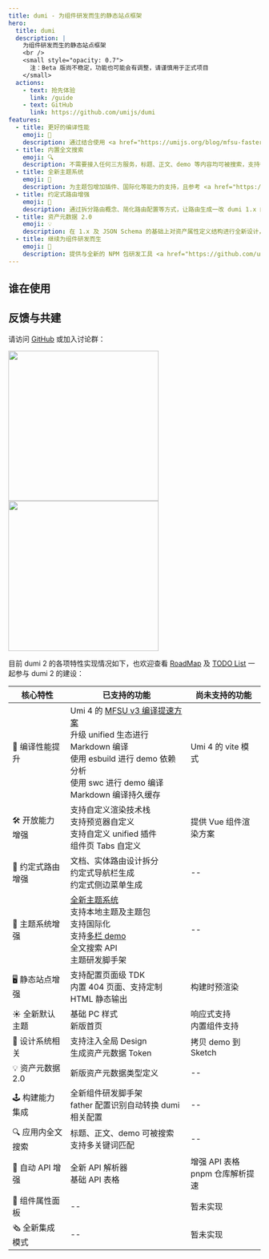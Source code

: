 ```yaml
---
title: dumi - 为组件研发而生的静态站点框架
hero:
  title: dumi
  description: |
    为组件研发而生的静态站点框架
    <br />
    <small style="opacity: 0.7">
      注：Beta 版尚不稳定，功能也可能会有调整，请谨慎用于正式项目
    </small>
  actions:
    - text: 抢先体验
      link: /guide
    - text: GitHub
      link: https://github.com/umijs/dumi
features:
  - title: 更好的编译性能
    emoji: 🚀
    description: 通过结合使用 <a href="https://umijs.org/blog/mfsu-faster-than-vite" target="_blank" rel="noreferrer">Umi 4 MFSU</a>、esbuild、SWC、持久缓存等方案，带来比 dumi 1.x 更快的编译速度
  - title: 内置全文搜索
    emoji: 🔍
    description: 不需要接入任何三方服务，标题、正文、demo 等内容均可被搜索，支持多关键词搜索，且不会带来产物体积的增加
  - title: 全新主题系统
    emoji: 🎨
    description: 为主题包增加插件、国际化等能力的支持，且参考 <a href="https://docusaurus.io/docs/swizzling" target="_blank" rel="noreferrer">Docusaurus</a> 为主题用户提供局部覆盖能力，更强更易用
  - title: 约定式路由增强
    emoji: 🚥
    description: 通过拆分路由概念、简化路由配置等方式，让路由生成一改 dumi 1.x 的怪异、繁琐，更加符合直觉
  - title: 资产元数据 2.0
    emoji: 💡
    description: 在 1.x 及 JSON Schema 的基础上对资产属性定义结构进行全新设计，为资产的流通提供更多可能
  - title: 继续为组件研发而生
    emoji: 💎
    description: 提供与全新的 NPM 包研发工具 <a href="https://github.com/umijs/father" target="_blank" rel="noreferrer">father 4</a> 集成的脚手架，为开发者提供一站式的研发体验
---
```


## 谁在使用

<WhoAreUsing></WhoAreUsing>

## 反馈与共建

请访问 [GitHub](https://github.com/umijs/dumi) 或加入讨论群：

<div>
  <img data-type="dingtalk" src="https://gw.alipayobjects.com/zos/bmw-prod/ce3439e7-3bf9-4031-b823-6473439ec9e6/kxkiis4c_w1004_h1346.jpeg" width="300" />
  <img data-type="wechat" src="https://gw.alipayobjects.com/zos/bmw-prod/c18bc2a5-719a-48ca-b225-c79ef88bfb43/k7m10ymd_w1004_h1346.jpeg" width="300" />
</div>

目前 dumi 2 的各项特性实现情况如下，也欢迎查看 [RoadMap](https://github.com/umijs/dumi/issues/1151) 及 [TODO List](https://github.com/umijs/dumi/issues/1157) 一起参与 dumi 2 的建设：

| 核心特性          | 已支持的功能                                                                                                                                                                                                        | 尚未支持的功能                       |
| ----------------- | ------------------------------------------------------------------------------------------------------------------------------------------------------------------------------------------------------------------- | ------------------------------------ |
| 🚀 编译性能提升   | Umi 4 的 [MFSU v3 编译提速方案](https://umijs.org/blog/mfsu-faster-than-vite)<br />升级 unified 生态进行 Markdown 编译<br />使用 esbuild 进行 demo 依赖分析<br />使用 swc 进行 demo 编译<br />Markdown 编译持久缓存 | Umi 4 的 vite 模式                   |
| 🛠 开放能力增强    | 支持自定义渲染技术栈<br />支持预览器自定义<br />支持自定义 unified 插件<br />组件页 Tabs 自定义                                                                                                                     | 提供 Vue 组件渲染方案                |
| 🚦 约定式路由增强 | 文档、实体路由设计拆分<br />约定式导航栏生成<br />约定式侧边菜单生成                                                                                                                                                | --                                   |
| 🌈 主题系统增强   | [全新主题系统](https://github.com/umijs/dumi/discussions/1180)<br />支持本地主题及主题包<br />支持国际化<br />支持[多栏 demo](https://github.com/umijs/dumi/discussions/1187)<br />全文搜索 API<br />主题研发脚手架 | --                                   |
| 🖥 静态站点增强    | 支持配置页面级 TDK<br />内置 404 页面、支持定制 <br />HTML 静态输出                                                                                                                                                 | 构建时预渲染                         |
| ☀️ 全新默认主题   | 基础 PC 样式<br />新版首页                                                                                                                                                                                          | 响应式支持<br />内置组件支持         |
| 💎 设计系统相关   | 支持注入全局 Design<br />生成资产元数据 Token                                                                                                                                                                       | 拷贝 demo 到 Sketch                  |
| 💡 资产元数据 2.0 | 新版资产元数据类型定义                                                                                                                                                                                              | --                                   |
| 🕹 构建能力集成    | 全新组件研发脚手架<br />father 配置识别自动转换 dumi 相关配置                                                                                                                                                       | --                                   |
| 🔍 应用内全文搜索 | 标题、正文、demo 可被搜索<br />支持多关键词匹配                                                                                                                                                                     | --                                   |
| 🤖 自动 API 增强  | 全新 API 解析器<br />基础 API 表格                                                                                                                                                                                  | 增强 API 表格<br />pnpm 仓库解析提速 |
| 🎨 组件属性面板   | --                                                                                                                                                                                                                  | 暂未实现                             |
| 🗞 全新集成模式    | --                                                                                                                                                                                                                  | 暂未实现                             |
